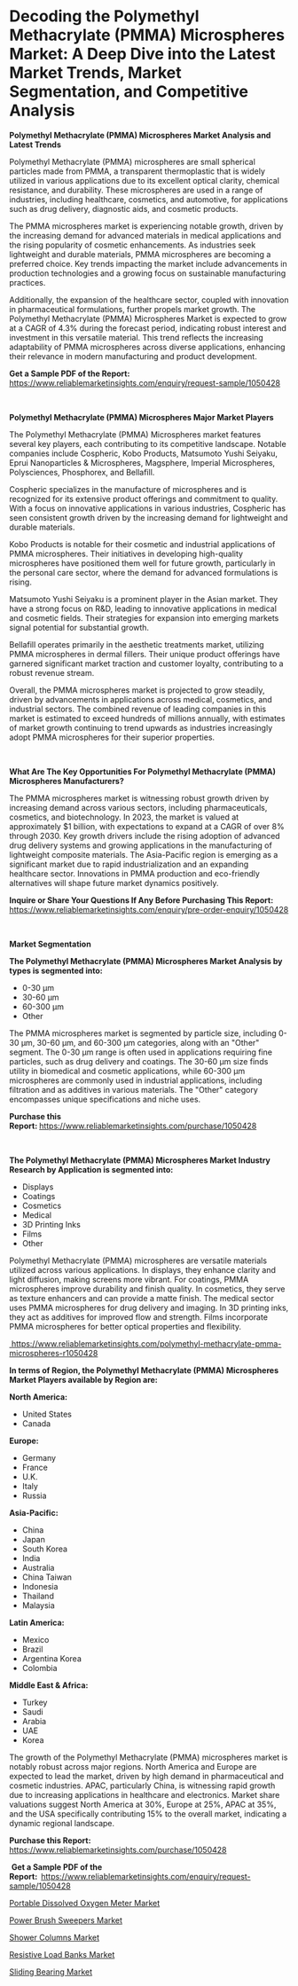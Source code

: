 <p><h1>Decoding the Polymethyl Methacrylate (PMMA) Microspheres Market: A Deep Dive into the Latest Market Trends, Market Segmentation, and Competitive Analysis</h1></p><p><strong>Polymethyl Methacrylate (PMMA) Microspheres Market Analysis and Latest Trends</strong></p>
<p><p>Polymethyl Methacrylate (PMMA) microspheres are small spherical particles made from PMMA, a transparent thermoplastic that is widely utilized in various applications due to its excellent optical clarity, chemical resistance, and durability. These microspheres are used in a range of industries, including healthcare, cosmetics, and automotive, for applications such as drug delivery, diagnostic aids, and cosmetic products.</p><p>The PMMA microspheres market is experiencing notable growth, driven by the increasing demand for advanced materials in medical applications and the rising popularity of cosmetic enhancements. As industries seek lightweight and durable materials, PMMA microspheres are becoming a preferred choice. Key trends impacting the market include advancements in production technologies and a growing focus on sustainable manufacturing practices.</p><p>Additionally, the expansion of the healthcare sector, coupled with innovation in pharmaceutical formulations, further propels market growth. The Polymethyl Methacrylate (PMMA) Microspheres Market is expected to grow at a CAGR of 4.3% during the forecast period, indicating robust interest and investment in this versatile material. This trend reflects the increasing adaptability of PMMA microspheres across diverse applications, enhancing their relevance in modern manufacturing and product development.</p></p>
<p><strong>Get a Sample PDF of the Report:&nbsp;</strong> <a href="https://www.reliablemarketinsights.com/enquiry/request-sample/1050428?utm_campaign=1520&utm_medium=2&utm_source=Github&utm_content=ia&utm_term=10102024&utm_id=polymethyl-methacrylate-pmma-microspheres">https://www.reliablemarketinsights.com/enquiry/request-sample/1050428</a></p>
<p>&nbsp;</p>
<p><strong>Polymethyl Methacrylate (PMMA) Microspheres Major Market Players</strong></p>
<p><p>The Polymethyl Methacrylate (PMMA) Microspheres market features several key players, each contributing to its competitive landscape. Notable companies include Cospheric, Kobo Products, Matsumoto Yushi Seiyaku, Eprui Nanoparticles & Microspheres, Magsphere, Imperial Microspheres, Polysciences, Phosphorex, and Bellafill.</p><p>Cospheric specializes in the manufacture of microspheres and is recognized for its extensive product offerings and commitment to quality. With a focus on innovative applications in various industries, Cospheric has seen consistent growth driven by the increasing demand for lightweight and durable materials.</p><p>Kobo Products is notable for their cosmetic and industrial applications of PMMA microspheres. Their initiatives in developing high-quality microspheres have positioned them well for future growth, particularly in the personal care sector, where the demand for advanced formulations is rising.</p><p>Matsumoto Yushi Seiyaku is a prominent player in the Asian market. They have a strong focus on R&D, leading to innovative applications in medical and cosmetic fields. Their strategies for expansion into emerging markets signal potential for substantial growth.</p><p>Bellafill operates primarily in the aesthetic treatments market, utilizing PMMA microspheres in dermal fillers. Their unique product offerings have garnered significant market traction and customer loyalty, contributing to a robust revenue stream. </p><p>Overall, the PMMA microspheres market is projected to grow steadily, driven by advancements in applications across medical, cosmetics, and industrial sectors. The combined revenue of leading companies in this market is estimated to exceed hundreds of millions annually, with estimates of market growth continuing to trend upwards as industries increasingly adopt PMMA microspheres for their superior properties.</p></p>
<p>&nbsp;</p>
<p><strong>What Are The Key Opportunities For Polymethyl Methacrylate (PMMA) Microspheres Manufacturers?</strong></p>
<p><p>The PMMA microspheres market is witnessing robust growth driven by increasing demand across various sectors, including pharmaceuticals, cosmetics, and biotechnology. In 2023, the market is valued at approximately $1 billion, with expectations to expand at a CAGR of over 8% through 2030. Key growth drivers include the rising adoption of advanced drug delivery systems and growing applications in the manufacturing of lightweight composite materials. The Asia-Pacific region is emerging as a significant market due to rapid industrialization and an expanding healthcare sector. Innovations in PMMA production and eco-friendly alternatives will shape future market dynamics positively.</p></p>
<p><strong>Inquire or Share Your Questions If Any Before Purchasing This Report:</strong> <a href="https://www.reliablemarketinsights.com/enquiry/pre-order-enquiry/1050428?utm_campaign=1520&utm_medium=2&utm_source=Github&utm_content=ia&utm_term=10102024&utm_id=polymethyl-methacrylate-pmma-microspheres">https://www.reliablemarketinsights.com/enquiry/pre-order-enquiry/1050428</a></p>
<p>&nbsp;</p>
<p><strong>Market Segmentation</strong></p>
<p><strong>The Polymethyl Methacrylate (PMMA) Microspheres Market Analysis by types is segmented into:</strong></p>
<p><ul><li>0-30 μm</li><li>30-60 μm</li><li>60-300 μm</li><li>Other</li></ul></p>
<p><p>The PMMA microspheres market is segmented by particle size, including 0-30 μm, 30-60 μm, and 60-300 μm categories, along with an "Other" segment. The 0-30 μm range is often used in applications requiring fine particles, such as drug delivery and coatings. The 30-60 μm size finds utility in biomedical and cosmetic applications, while 60-300 μm microspheres are commonly used in industrial applications, including filtration and as additives in various materials. The "Other" category encompasses unique specifications and niche uses.</p></p>
<p><strong>Purchase this Report:&nbsp;</strong><a href="https://www.reliablemarketinsights.com/purchase/1050428?utm_campaign=1520&utm_medium=2&utm_source=Github&utm_content=ia&utm_term=10102024&utm_id=polymethyl-methacrylate-pmma-microspheres">https://www.reliablemarketinsights.com/purchase/1050428</a></p>
<p>&nbsp;</p>
<p><strong>The Polymethyl Methacrylate (PMMA) Microspheres Market Industry Research by Application is segmented into:</strong></p>
<p><ul><li>Displays</li><li>Coatings</li><li>Cosmetics</li><li>Medical</li><li>3D Printing Inks</li><li>Films</li><li>Other</li></ul></p>
<p><p>Polymethyl Methacrylate (PMMA) microspheres are versatile materials utilized across various applications. In displays, they enhance clarity and light diffusion, making screens more vibrant. For coatings, PMMA microspheres improve durability and finish quality. In cosmetics, they serve as texture enhancers and can provide a matte finish. The medical sector uses PMMA microspheres for drug delivery and imaging. In 3D printing inks, they act as additives for improved flow and strength. Films incorporate PMMA microspheres for better optical properties and flexibility.</p></p>
<p><a href="https://www.reliablemarketinsights.com/polymethyl-methacrylate-pmma-microspheres-r1050428?utm_campaign=1520&utm_medium=2&utm_source=Github&utm_content=ia&utm_term=10102024&utm_id=polymethyl-methacrylate-pmma-microspheres">&nbsp;https://www.reliablemarketinsights.com/polymethyl-methacrylate-pmma-microspheres-r1050428</a></p>
<p><strong>In terms of Region, the Polymethyl Methacrylate (PMMA) Microspheres Market Players available by Region are:</strong></p>
<p>
    <p> <strong> North America: </strong>
        <ul>
            <li>United States</li>
            <li>Canada</li>
        </ul>
        </p> 
    <p> <strong> Europe: </strong>
        <ul>
            <li>Germany</li>
            <li>France</li>
            <li>U.K.</li>
            <li>Italy</li>
            <li>Russia</li>
        </ul>
        </p> 
    <p> <strong> Asia-Pacific: </strong>
        <ul>
            <li>China</li>
            <li>Japan</li>
            <li>South Korea</li>
            <li>India</li>
            <li>Australia</li>
            <li>China Taiwan</li>
            <li>Indonesia</li>
            <li>Thailand</li>
            <li>Malaysia</li>
        </ul>
        </p> 
    <p> <strong> Latin America: </strong>
        <ul>
            <li>Mexico</li>
            <li>Brazil</li>
            <li>Argentina Korea</li>
            <li>Colombia</li>
        </ul>
        </p> 
    <p> <strong> Middle East & Africa: </strong>
        <ul>
            <li>Turkey</li>
            <li>Saudi</li>
            <li>Arabia</li>
            <li>UAE</li>
            <li>Korea</li>
        </ul>
    </p>
    </p>
<p><p>The growth of the Polymethyl Methacrylate (PMMA) microspheres market is notably robust across major regions. North America and Europe are expected to lead the market, driven by high demand in pharmaceutical and cosmetic industries. APAC, particularly China, is witnessing rapid growth due to increasing applications in healthcare and electronics. Market share valuations suggest North America at 30%, Europe at 25%, APAC at 35%, and the USA specifically contributing 15% to the overall market, indicating a dynamic regional landscape.</p></p>
<p><strong>Purchase this Report: </strong><a href="https://www.reliablemarketinsights.com/purchase/1050428?utm_campaign=1520&utm_medium=2&utm_source=Github&utm_content=ia&utm_term=10102024&utm_id=polymethyl-methacrylate-pmma-microspheres">https://www.reliablemarketinsights.com/purchase/1050428</a></p>
<p>&nbsp;<strong>Get a Sample PDF of the Report:&nbsp;&nbsp;</strong><a href="https://www.reliablemarketinsights.com/enquiry/request-sample/1050428?utm_campaign=1520&utm_medium=2&utm_source=Github&utm_content=ia&utm_term=10102024&utm_id=polymethyl-methacrylate-pmma-microspheres">https://www.reliablemarketinsights.com/enquiry/request-sample/1050428</a></p>
<p><strong></strong></p>
<p><p><a href="https://www.linkedin.com/pulse/portable-dissolved-oxygen-meter-market-size-share-growth-1b3yc?utm_campaign=1520&utm_medium=2&utm_source=Github&utm_content=ia&utm_term=10102024&utm_id=polymethyl-methacrylate-pmma-microspheres">Portable Dissolved Oxygen Meter Market</a></p><p><a href="https://www.linkedin.com/pulse/deep-dive-power-brush-sweepers-market-itstrends-segmentation-competitive-8lhre?utm_campaign=1520&utm_medium=2&utm_source=Github&utm_content=ia&utm_term=10102024&utm_id=polymethyl-methacrylate-pmma-microspheres">Power Brush Sweepers Market</a></p><p><a href="https://www.linkedin.com/pulse/shower-columns-market-global-regional-analysis-2024-2031-stokks-tbnre?utm_campaign=1520&utm_medium=2&utm_source=Github&utm_content=ia&utm_term=10102024&utm_id=polymethyl-methacrylate-pmma-microspheres">Shower Columns Market</a></p><p><a href="https://www.linkedin.com/pulse/global-resistive-load-banks-market-product-type-application-qzolc?utm_campaign=1520&utm_medium=2&utm_source=Github&utm_content=ia&utm_term=10102024&utm_id=polymethyl-methacrylate-pmma-microspheres">Resistive Load Banks Market</a></p><p><a href="https://www.linkedin.com/pulse/sliding-bearing-market-revolution-size-share-emerging-trends-kcoze?utm_campaign=1520&utm_medium=2&utm_source=Github&utm_content=ia&utm_term=10102024&utm_id=polymethyl-methacrylate-pmma-microspheres">Sliding Bearing Market</a></p></p>